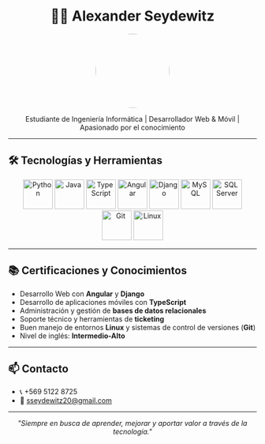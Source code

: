 <h1 align="center">👨‍💻 Alexander Seydewitz</h1>

<p align="center">
  <img src="https://avatars.githubusercontent.com/u/104519818?v=4" width="150" style="border-radius: 50%;" />
</p>

<p align="center">
  Estudiante de Ingeniería Informática | Desarrollador Web & Móvil | Apasionado por el conocimiento
</p>

---

## 🛠️ Tecnologías y Herramientas

<div align="center">

<!-- Lenguajes -->
<img src="https://media.giphy.com/media/IdyAQJVN2kVPNUrojM/giphy.gif" width="60" title="Python" />
<img src="https://media.giphy.com/media/kdFc8fubgS31b8DsVu/giphy.gif" width="60" title="Java" />
<img src="https://media.giphy.com/media/ln7z2eWriiQAllfVcn/giphy.gif" width="60" title="TypeScript" />

<!-- Frameworks -->
<img src="https://media.giphy.com/media/1fudOUlHeqNxhxK3z9/giphy.gif" width="60" title="Angular" />
<img src="https://media.giphy.com/media/qgQUggAC3Pfv687qPC/giphy.gif" width="60" title="Django" />

<!-- Bases de Datos -->
<img src="https://media.giphy.com/media/UQMF3LS9Dfx7G/giphy.gif" width="60" title="MySQL" />
<img src="https://media.giphy.com/media/3o7TKzT6sZfLemXK5C/giphy.gif" width="60" title="SQL Server" />

<!-- Herramientas -->
<img src="https://media.giphy.com/media/kH1DBkPNyZPOk0x4LI/giphy.gif" width="60" title="Git" />
<img src="https://media.giphy.com/media/fsEaZldNC8A1PJ3mwp/giphy.gif" width="60" title="Linux" />

</div>

---

## 📚 Certificaciones y Conocimientos

- Desarrollo Web con **Angular** y **Django**
- Desarrollo de aplicaciones móviles con **TypeScript**
- Administración y gestión de **bases de datos relacionales**
- Soporte técnico y herramientas de **ticketing**
- Buen manejo de entornos **Linux** y sistemas de control de versiones (**Git**)
- Nivel de inglés: **Intermedio-Alto**

---

## 📫 Contacto

- 📞 +569 5122 8725  
- 📧 sseydewitz20@gmail.com  

---

<p align="center">
  <i>"Siempre en busca de aprender, mejorar y aportar valor a través de la tecnología."</i>
</p>
